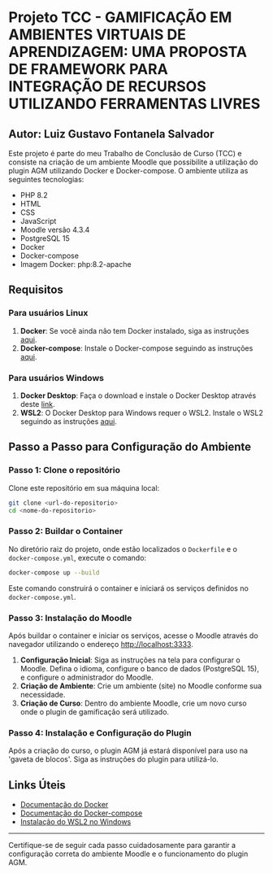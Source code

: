 
# Projeto TCC - GAMIFICAÇÃO EM AMBIENTES VIRTUAIS DE APRENDIZAGEM: UMA PROPOSTA DE FRAMEWORK PARA INTEGRAÇÃO DE RECURSOS UTILIZANDO FERRAMENTAS LIVRES
## Autor: Luiz Gustavo Fontanela Salvador

Este projeto é parte do meu Trabalho de Conclusão de Curso (TCC) e consiste na criação de um ambiente Moodle que possibilite a utilização do plugin AGM utilizando Docker e Docker-compose. O ambiente utiliza as seguintes tecnologias:

- PHP 8.2
- HTML
- CSS
- JavaScript
- Moodle versão 4.3.4
- PostgreSQL 15
- Docker
- Docker-compose
- Imagem Docker: php:8.2-apache

## Requisitos

### Para usuários Linux

1. **Docker**: Se você ainda não tem Docker instalado, siga as instruções [aqui](https://docs.docker.com/engine/install/).
2. **Docker-compose**: Instale o Docker-compose seguindo as instruções [aqui](https://docs.docker.com/compose/install/).

### Para usuários Windows

1. **Docker Desktop**: Faça o download e instale o Docker Desktop através deste [link](https://www.docker.com/products/docker-desktop/).
2. **WSL2**: O Docker Desktop para Windows requer o WSL2. Instale o WSL2 seguindo as instruções [aqui](https://docs.microsoft.com/en-us/windows/wsl/install).

## Passo a Passo para Configuração do Ambiente

### Passo 1: Clone o repositório

Clone este repositório em sua máquina local:

```bash
git clone <url-do-repositorio>
cd <nome-do-repositorio>
```

### Passo 2: Buildar o Container

No diretório raiz do projeto, onde estão localizados o `Dockerfile` e o `docker-compose.yml`, execute o comando:

```bash
docker-compose up --build
```

Este comando construirá o container e iniciará os serviços definidos no `docker-compose.yml`.

### Passo 3: Instalação do Moodle

Após buildar o container e iniciar os serviços, acesse o Moodle através do navegador utilizando o endereço [http://localhost:3333](http://localhost:3333).

1. **Configuração Inicial**: Siga as instruções na tela para configurar o Moodle. Defina o idioma, configure o banco de dados (PostgreSQL 15), e configure o administrador do Moodle.
2. **Criação de Ambiente**: Crie um ambiente (site) no Moodle conforme sua necessidade.
3. **Criação de Curso**: Dentro do ambiente Moodle, crie um novo curso onde o plugin de gamificação será utilizado.

### Passo 4: Instalação e Configuração do Plugin

Após a criação do curso, o plugin AGM já estará disponível para uso na 'gaveta de blocos'. Siga as instruções do plugin para utilizá-lo.

## Links Úteis

- [Documentação do Docker](https://docs.docker.com/)
- [Documentação do Docker-compose](https://docs.docker.com/compose/)
- [Instalação do WSL2 no Windows](https://docs.microsoft.com/en-us/windows/wsl/install)

---

Certifique-se de seguir cada passo cuidadosamente para garantir a configuração correta do ambiente Moodle e o funcionamento do plugin AGM.
